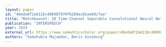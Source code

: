 ```yaml
---
layout: paper
id: "48eda0f2a611bc488987870f628dac82ae8dcfaa"
title: "Matchboxnet: 1D Time-Channel Separable Convolutional Neural Network Architecture For Speech Commands Recognition"
publication: "INTERSPEECH"
year: 2020
external_url: https://www.semanticscholar.org/paper/48eda0f2a611bc488987870f628dac82ae8dcfaa
authors: "Somshubra Majumdar, Boris Ginsburg"
---
```

